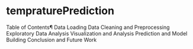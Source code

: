 # tempraturePrediction
Table of Contents¶
Data Loading
Data Cleaning and Preprocessing
Exploratory Data Analysis
Visualization and Analysis
Prediction and Model Building
Conclusion and Future Work
